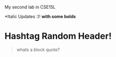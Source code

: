 My second lab in CSE15L

*Italic Updates :)! **with some bolds**

# Hashtag Random Header!
> whats a block quote?
